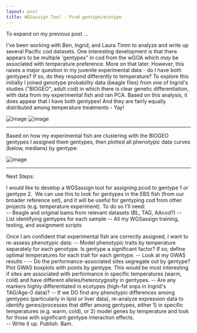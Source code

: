 ```yaml
---
layout: post
title: WGSassign Tool - Pcod gentype/ecotype
---
```


To expand on my previous post ... 

I've been working with Ben, Ingrid, and Laura Timm to analyze and write up several Pacific cod datasets.  One interesting development is that there appears to be multiple 'gentypes" in cod from the wGOA which _may_ be associated with temperature preference. More on that later. However, this raises a major question in my juvenile experimental data - do I have both gentypes? If so, do they respond differently to temperature? To explore this initially I joined genotype probability data (beagle files) from one of Ingrid's studies ("BIOGEO", adult cod) in which there is clear genetic differentiation, with data from my experimental fish and ran PCA. Based on this analysis, it does appear that I have both gentypes! And they are fairly equally distributed among temperature  treatments - Yay! 

![image](https://github.com/user-attachments/assets/081733dd-2c80-4e64-ae1b-3407c18aadfb)
![image](https://github.com/user-attachments/assets/d2c1e307-c771-476b-ae2b-84cb99252ad8)

--- 

Based on how my experimental fish are clustering with the BIOGEO gentypes I assigned them gentypes, then plotted all phenotypic data curves (below, medians) by gentype: 

![image](https://github.com/user-attachments/assets/65df40c5-0ab0-4699-bde8-4a74c19f39c5)

---
Next Steps: 

I would like to develop a WGSassign tool for assigning pcod to gentype 1 or gentype 2.  We can use this to look for gentypes in the EBS fish (from our broader reference set), and it will be useful for gentyping cod from other projects (e.g. temperature experiment). To do so I'll need:   
  -- Beagle and original bams from relevant datasets (BL, TAG, AAcod?)
  -- List identifying gentypes for each sample
  -- All my WGSassign training, testing, and assignment scripts 

Once I am confident that experimental fish are correctly assigned, I want to re-assess phenotypic data: 
  -- Model phenotypic traits by temperature separately for each genotype. Is gentype a significant factor? If so, define optimal temperatures for each trait for each gentype. 
  -- Look at my GWAS results - 
      -- Do the performance-associated sites segregate out by gentype? Plot GWAS boxplots with points by gentype. This would be most interesting if sites are associated with performance in specific temperatures (warm, cold) and have different alleles/heterozygosity in gentypes.
      -- Are any markers highly differentiated in ecotypes (high-fst snps in Ingrid's TAG/Age-0 data)? 
  -- If we DO find any phenotypic differences among gentypes (particularly in lipid or liver data), re-analyze expression data to identify genes/processes that differ among gentypes, either 1) in specific temperatures (e.g. warm, cold), or 2) model genes by temperature and look for those with significant gentype interaction effects.  
  -- Write it up.  Publish. Bam.  
